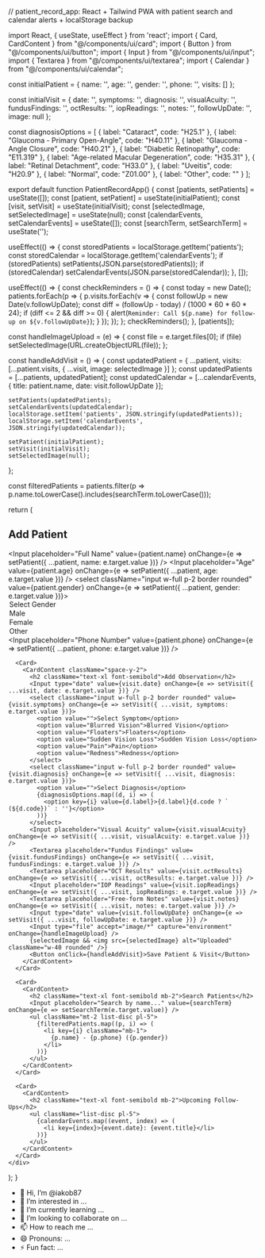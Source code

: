 // patient_record_app: React + Tailwind PWA with patient search and calendar alerts + localStorage backup

import React, { useState, useEffect } from 'react';
import { Card, CardContent } from "@/components/ui/card";
import { Button } from "@/components/ui/button";
import { Input } from "@/components/ui/input";
import { Textarea } from "@/components/ui/textarea";
import { Calendar } from "@/components/ui/calendar";

const initialPatient = {
  name: '',
  age: '',
  gender: '',
  phone: '',
  visits: []
};

const initialVisit = {
  date: '',
  symptoms: '',
  diagnosis: '',
  visualAcuity: '',
  fundusFindings: '',
  octResults: '',
  iopReadings: '',
  notes: '',
  followUpDate: '',
  image: null
};

const diagnosisOptions = [
  { label: "Cataract", code: "H25.1" },
  { label: "Glaucoma - Primary Open-Angle", code: "H40.11" },
  { label: "Glaucoma - Angle Closure", code: "H40.21" },
  { label: "Diabetic Retinopathy", code: "E11.319" },
  { label: "Age-related Macular Degeneration", code: "H35.31" },
  { label: "Retinal Detachment", code: "H33.0" },
  { label: "Uveitis", code: "H20.9" },
  { label: "Normal", code: "Z01.00" },
  { label: "Other", code: "" }
];

export default function PatientRecordApp() {
  const [patients, setPatients] = useState([]);
  const [patient, setPatient] = useState(initialPatient);
  const [visit, setVisit] = useState(initialVisit);
  const [selectedImage, setSelectedImage] = useState(null);
  const [calendarEvents, setCalendarEvents] = useState([]);
  const [searchTerm, setSearchTerm] = useState('');

  useEffect(() => {
    const storedPatients = localStorage.getItem('patients');
    const storedCalendar = localStorage.getItem('calendarEvents');
    if (storedPatients) setPatients(JSON.parse(storedPatients));
    if (storedCalendar) setCalendarEvents(JSON.parse(storedCalendar));
  }, []);

  useEffect(() => {
    const checkReminders = () => {
      const today = new Date();
      patients.forEach(p => {
        p.visits.forEach(v => {
          const followUp = new Date(v.followUpDate);
          const diff = (followUp - today) / (1000 * 60 * 60 * 24);
          if (diff <= 2 && diff >= 0) {
            alert(`Reminder: Call ${p.name} for follow-up on ${v.followUpDate}`);
          }
        });
      });
    };
    checkReminders();
  }, [patients]);

  const handleImageUpload = (e) => {
    const file = e.target.files[0];
    if (file) setSelectedImage(URL.createObjectURL(file));
  };

  const handleAddVisit = () => {
    const updatedPatient = {
      ...patient,
      visits: [...patient.visits, { ...visit, image: selectedImage }]
    };
    const updatedPatients = [...patients, updatedPatient];
    const updatedCalendar = [...calendarEvents, { title: patient.name, date: visit.followUpDate }];

    setPatients(updatedPatients);
    setCalendarEvents(updatedCalendar);
    localStorage.setItem('patients', JSON.stringify(updatedPatients));
    localStorage.setItem('calendarEvents', JSON.stringify(updatedCalendar));

    setPatient(initialPatient);
    setVisit(initialVisit);
    setSelectedImage(null);
  };

  const filteredPatients = patients.filter(p => p.name.toLowerCase().includes(searchTerm.toLowerCase()));

  return (
    <div className="p-4 grid gap-4 max-w-2xl mx-auto">
      <Card>
        <CardContent className="space-y-2">
          <h2 className="text-xl font-semibold">Add Patient</h2>
          <Input placeholder="Full Name" value={patient.name} onChange={e => setPatient({ ...patient, name: e.target.value })} />
          <Input placeholder="Age" value={patient.age} onChange={e => setPatient({ ...patient, age: e.target.value })} />
          <select className="input w-full p-2 border rounded" value={patient.gender} onChange={e => setPatient({ ...patient, gender: e.target.value })}>
            <option value="">Select Gender</option>
            <option value="Male">Male</option>
            <option value="Female">Female</option>
            <option value="Other">Other</option>
          </select>
          <Input placeholder="Phone Number" value={patient.phone} onChange={e => setPatient({ ...patient, phone: e.target.value })} />
        </CardContent>
      </Card>

      <Card>
        <CardContent className="space-y-2">
          <h2 className="text-xl font-semibold">Add Observation</h2>
          <Input type="date" value={visit.date} onChange={e => setVisit({ ...visit, date: e.target.value })} />
          <select className="input w-full p-2 border rounded" value={visit.symptoms} onChange={e => setVisit({ ...visit, symptoms: e.target.value })}>
            <option value="">Select Symptom</option>
            <option value="Blurred Vision">Blurred Vision</option>
            <option value="Floaters">Floaters</option>
            <option value="Sudden Vision Loss">Sudden Vision Loss</option>
            <option value="Pain">Pain</option>
            <option value="Redness">Redness</option>
          </select>
          <select className="input w-full p-2 border rounded" value={visit.diagnosis} onChange={e => setVisit({ ...visit, diagnosis: e.target.value })}>
            <option value="">Select Diagnosis</option>
            {diagnosisOptions.map((d, i) => (
              <option key={i} value={d.label}>{d.label}{d.code ? ` (${d.code})` : ''}</option>
            ))}
          </select>
          <Input placeholder="Visual Acuity" value={visit.visualAcuity} onChange={e => setVisit({ ...visit, visualAcuity: e.target.value })} />
          <Textarea placeholder="Fundus Findings" value={visit.fundusFindings} onChange={e => setVisit({ ...visit, fundusFindings: e.target.value })} />
          <Textarea placeholder="OCT Results" value={visit.octResults} onChange={e => setVisit({ ...visit, octResults: e.target.value })} />
          <Input placeholder="IOP Readings" value={visit.iopReadings} onChange={e => setVisit({ ...visit, iopReadings: e.target.value })} />
          <Textarea placeholder="Free-form Notes" value={visit.notes} onChange={e => setVisit({ ...visit, notes: e.target.value })} />
          <Input type="date" value={visit.followUpDate} onChange={e => setVisit({ ...visit, followUpDate: e.target.value })} />
          <Input type="file" accept="image/*" capture="environment" onChange={handleImageUpload} />
          {selectedImage && <img src={selectedImage} alt="Uploaded" className="w-40 rounded" />}
          <Button onClick={handleAddVisit}>Save Patient & Visit</Button>
        </CardContent>
      </Card>

      <Card>
        <CardContent>
          <h2 className="text-xl font-semibold mb-2">Search Patients</h2>
          <Input placeholder="Search by name..." value={searchTerm} onChange={e => setSearchTerm(e.target.value)} />
          <ul className="mt-2 list-disc pl-5">
            {filteredPatients.map((p, i) => (
              <li key={i} className="mb-1">
                {p.name} - {p.phone} ({p.gender})
              </li>
            ))}
          </ul>
        </CardContent>
      </Card>

      <Card>
        <CardContent>
          <h2 className="text-xl font-semibold mb-2">Upcoming Follow-Ups</h2>
          <ul className="list-disc pl-5">
            {calendarEvents.map((event, index) => (
              <li key={index}>{event.date}: {event.title}</li>
            ))}
          </ul>
        </CardContent>
      </Card>
    </div>
  );
}
- 👋 Hi, I’m @iakob87
- 👀 I’m interested in ...
- 🌱 I’m currently learning ...
- 💞️ I’m looking to collaborate on ...
- 📫 How to reach me ...
- 😄 Pronouns: ...
- ⚡ Fun fact: ...

<!---
iakob87/iakob87 is a ✨ special ✨ repository because its `README.md` (this file) appears on your GitHub profile.
You can click the Preview link to take a look at your changes.
--->
